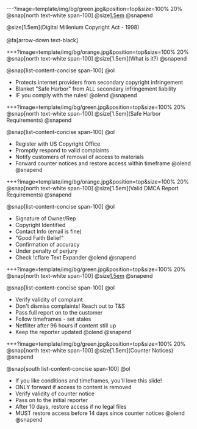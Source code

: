 ---?image=template/img/bg/green.jpg&position=top&size=100% 20%
@snap[north text-white span-100]
@size[1.5em](DMCA)
@snapend

@size[1.5em](Digital Millenium Copyright Act - 1998)
<br><br>
@fa[arrow-down text-black]

+++?image=template/img/bg/orange.jpg&position=top&size=100% 20%
@snap[north text-white span-100]
@size[1.5em](What is it?)
@snapend

@snap[list-content-concise span-100]
@ol
- Protects internet providers from secondary copyright infringement
- Blanket "Safe Harbor" from ALL secondary infringement liability
- IF you comply with the rules!
@olend
@snapend

+++?image=template/img/bg/green.jpg&position=top&size=100% 20%
@snap[north text-white span-100]
@size[1.5em](Safe Harbor Requirements)
@snapend

@snap[list-content-concise span-100]
@ol
- Register with US Copyright Office
- Promptly respond to valid complaints
- Notify customers of removal of access to materials
- Forward counter notices and restore access within timeframe
@olend
@snapend

+++?image=template/img/bg/orange.jpg&position=top&size=100% 20%
@snap[north text-white span-100]
@size[1.5em](Valid DMCA Report Requirements)
@snapend

@snap[list-content-concise span-100]
@ol
- Signature of Owner/Rep
- Copyright Identified
- Contact Info (email is fine)
- "Good Faith Belief"
- Confirmation of accuracy
- Under penalty of perjury
- Check !cflare Text Expander
@olend
@snapend

+++?image=template/img/bg/green.jpg&position=top&size=100% 20%
@snap[north text-white span-100]
@size[1.5em](Abuse)
@snapend

@snap[list-content-concise span-100]
@ol
- Verify validity of complaint
- Don't dismiss complaints! Reach out to T&S
- Pass full report on to the customer
- Follow timeframes - set stales
- Netfilter after 96 hours if content still up
- Keep the reporter updated
@olend
@snapend

+++?image=template/img/bg/green.jpg&position=top&size=100% 20%
@snap[north text-white span-100]
@size[1.5em](Counter Notices)
@snapend

@snap[south list-content-concise span-100]
@ol
- If you like conditions and timeframes, you'll love this slide!
- ONLY forward if access to content is removed
- Verify validity of counter notice
- Pass on to the initial reporter
- After 10 days, restore access if no legal files
- MUST restore access before 14 days since counter notices
@olend
@snapend
